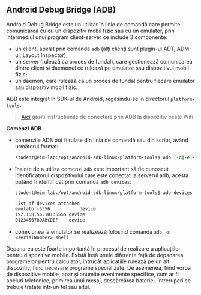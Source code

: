 ## Android Debug Bridge (ADB)

Android Debug Bridge este un utilitar în linie de comandă care permite
comunicarea cu cu un dispozitiv mobil fizic sau cu un emulator, prin
intermediul unui program client-server ce include 3 componente:

-   un client, apelat prin comanda `adb` (alți clienți sunt plugin-ul
    ADT, ADM-ul, Layout Inspector);
-   un server (rulează ca proces de fundal), care gestionează
    comunicarea dintre client și daemonul ce rulează pe emulator sau
    dispozitivul mobil fizic;
-   un daemon, care rulează ca un proces de fundal pentru fiecare
    emulator sau dispozitiv mobil fizic.

ADB este integrat în SDK-ul de Android, regăsindu-se în directorul
`platform-tools`.

> [Aici](https://developer.android.com/tools/adb#connect-to-a-device-over-wi-fi) gasiti instructiunile de conectare prin ADB la dispozitiv peste Wifi.

**Comenzi ADB**

-   comenzile ADB pot fi rulate din linia de comandă sau din script,
    având următorul
    format:
    ```bash
    student@eim-lab:/opt/android-sdk-linux/platform-tools$ adb [-d|-e|-s <serialNumber>] <command>
    ```
-   înainte de a utiliza comenzi `adb` este important să fie cunoscut
    identificatorul dispozitivului care este conectat la serverul adb,
    acesta putând fi identificat prin comanda
    `adb devices`:
    ```bash
    student@eim-lab:/opt/android-sdk-linux/platform-tools$ adb devices

    List of devices attached 
    emulator-5556           device
    192.168.56.101:5555 device
    0123456789ABCDEF    device
    ```
-   conexiunea la emulator se realizează folosind comanda
    `adb -s <serialNumber> shell`

Depanarea este foarte importantă în procesul de realizare a aplicațiilor
pentru dispozitive mobile. Există însă unele diferențe față de depanarea
programelor pentru calculator, întrucât aplicațiile rulează pe un alt
dispozitiv, fiind necesare programe specializate. De asemenea, fiind
vorba de dispozitive mobile, apar și anumite evenimente specifice, cum
ar fi apeluri telefonice, primirea unui mesaj, descărcărea bateriei,
întreruperi ce trebuie tratate intr-un fel sau altul.
